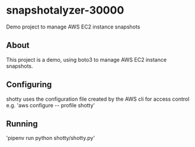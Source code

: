 # snapshotalyzer-30000
Demo project to manage AWS EC2 instance snapshots

## About
This project is a demo, using boto3 to manage AWS EC2 instance snapshots.

## Configuring
shotty uses the configuration file created by the AWS cli for access control e.g.
'aws configure -- profile shotty'

## Running
'pipenv run python shotty/shotty.py'
